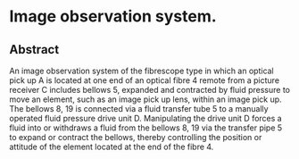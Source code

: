 # Image observation system.

## Abstract
An image observation system of the fibrescope type in which an optical pick up A is located at one end of an optical fibre 4 remote from a picture receiver C includes bellows 5, expanded and contracted by fluid pressure to move an element, such as an image pick up lens, within an image pick up. The bellows 8, 19 is connected via a fluid transfer tube 5 to a manually operated fluid pressure drive unit D. Manipulating the drive unit D forces a fluid into or withdraws a fluid from the bellows 8, 19 via the transfer pipe 5 to expand or contract the bellows, thereby controlling the position or attitude of the element located at the end of the fibre 4.